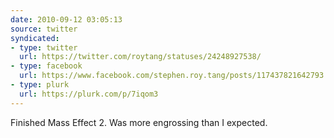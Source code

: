 ```yaml
---
date: 2010-09-12 03:05:13
source: twitter
syndicated:
- type: twitter
  url: https://twitter.com/roytang/statuses/24248927538/
- type: facebook
  url: https://www.facebook.com/stephen.roy.tang/posts/117437821642793
- type: plurk
  url: https://plurk.com/p/7iqom3
---
```


Finished Mass Effect 2. Was more engrossing than I expected.